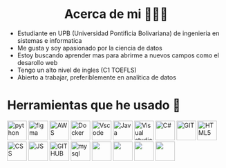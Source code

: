 
 ## <h1 align="center"> Acerca de mi  👨🏻‍💻 </h1>

 <ul>
  <li>Estudiante en UPB (Universidad Pontificia Bolivariana) de ingenieria en sistemas e informatica </li>
  <li>Me gusta y soy apasionado por la ciencia de datos</li>
  <li>Estoy buscando aprender mas para abrirme a nuevos campos como el desarollo web</li>
	<li>Tengo un alto nivel de ingles (C1 TOEFLS)</li>
	<li>Abierto a trabajar, preferiblemente en analitica de datos</li>
</ul> 


## <h1>Herramientas que he usado 🔧</h1>




<p alignt="left">
<img src="https://cdn.jsdelivr.net/gh/devicons/devicon/icons/python/python-original.svg" alt="python" width="45" height="45"/>
<img src="https://cdn.jsdelivr.net/gh/devicons/devicon/icons/figma/figma-original.svg" alt="figma" width="45" height="45"/>
<img src="https://cdn.jsdelivr.net/gh/devicons/devicon/icons/amazonwebservices/amazonwebservices-plain-wordmark.svg" alt="AWS" width="45" height="45"/>
<img src="https://cdn.jsdelivr.net/gh/devicons/devicon/icons/docker/docker-original.svg" alt="Docker" width="45" height="45"/>
<img src="https://cdn.jsdelivr.net/gh/devicons/devicon/icons/vscode/vscode-original.svg" alt="Vscode" width="45" height="45" />
<img src="https://cdn.jsdelivr.net/gh/devicons/devicon/icons/java/java-original.svg" alt="Java" width="45" height="45"/>
<img src="https://cdn.jsdelivr.net/gh/devicons/devicon/icons/visualstudio/visualstudio-plain.svg" alt="Visual studio" width="45" height="45" />
<img src="https://cdn.jsdelivr.net/gh/devicons/devicon/icons/csharp/csharp-original.svg" alt="C#" width="45" height="45" />
<img src="https://cdn.jsdelivr.net/gh/devicons/devicon/icons/git/git-original.svg"alt="GIT" width="45" height="45" />
<img src="https://cdn.jsdelivr.net/gh/devicons/devicon/icons/html5/html5-original.svg" alt="HTML5" width="45" height="45" />
<img src="https://cdn.jsdelivr.net/gh/devicons/devicon/icons/css3/css3-original.svg"  alt="CSS" width="45" height="45"/>
<img src="https://cdn.jsdelivr.net/gh/devicons/devicon/icons/javascript/javascript-original.svg"  alt="JS" width="45" height="45"/>
<img src="https://cdn.jsdelivr.net/gh/devicons/devicon/icons/github/github-original.svg"  alt="GITHUB" width="45" height="45" />
<img src="https://cdn.jsdelivr.net/gh/devicons/devicon/icons/mysql/mysql-original.svg"alt="mysql" width="45" height="45"  />
<img src="https://cdn.jsdelivr.net/gh/devicons/devicon/icons/postgresql/postgresql-original.svg" "alt="postgresql" width="45" height="45"  />
<img src="https://cdn.jsdelivr.net/gh/devicons/devicon/icons/mongodb/mongodb-original.svg" "alt="mongodb" width="45" height="45"  />
<img src="https://cdn.jsdelivr.net/gh/devicons/devicon/icons/linux/linux-original.svg" "alt="Linux" width="45" height="45"  />
<img src="https://cdn.jsdelivr.net/gh/devicons/devicon/icons/putty/putty-original.svg" "alt="Putty" width="45" height="45"/>
          
          
          
          
          
          
          
          

 

</p>
